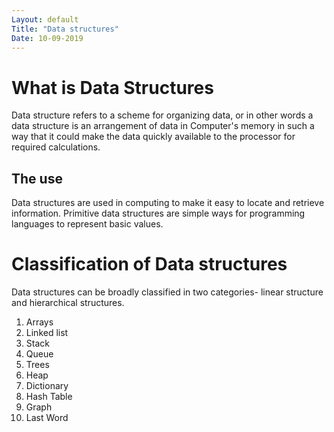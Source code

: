 ```yaml
---
Layout: default
Title: "Data structures"
Date: 10-09-2019
---
```


# What is Data Structures 

Data structure refers to a scheme for organizing data, or in other words a data 
structure is an arrangement of data in Computer's memory in such a way that it 
could make the data quickly available to the processor for required calculations.

## The use

Data structures are used in computing to make it easy to locate and retrieve information.
Primitive data structures are simple ways for programming languages to represent basic values.

# Classification of Data structures 

Data structures can be broadly classified in two categories- linear structure and hierarchical 
structures.

 1. Arrays
 2. Linked list
 3. Stack 
 4. Queue
 5. Trees 
 6. Heap 
 7. Dictionary
 8. Hash Table 
 9. Graph 
 10. Last Word  
